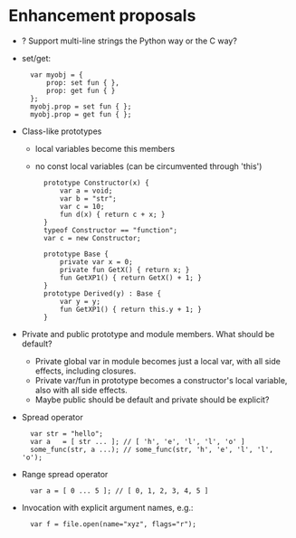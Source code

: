 ﻿Enhancement proposals
=====================

* ? Support multi-line strings the Python way or the C way?

* set/get:

        var myobj = {
            prop: set fun { },
            prop: get fun { }
        };
        myobj.prop = set fun { };
        myobj.prop = get fun { };

* Class-like prototypes
    - local variables become this members
    - no const local variables (can be circumvented through 'this')

            prototype Constructor(x) {
                var a = void;
                var b = "str";
                var c = 10;
                fun d(x) { return c + x; }
            }
            typeof Constructor == "function";
            var c = new Constructor;

            prototype Base {
                private var x = 0;
                private fun GetX() { return x; }
                fun GetXP1() { return GetX() + 1; }
            }
            prototype Derived(y) : Base {
                var y = y;
                fun GetXP1() { return this.y + 1; }
            }

* Private and public prototype and module members.  What should be default?
    - Private global var in module becomes just a local var, with all side
      effects, including closures.
    - Private var/fun in prototype becomes a constructor's local variable,
      also with all side effects.
    - Maybe public should be default and private should be explicit?

* Spread operator

        var str = "hello";
        var a   = [ str ... ]; // [ 'h', 'e', 'l', 'l', 'o' ]
        some_func(str, a ...); // some_func(str, 'h', 'e', 'l', 'l', 'o');

* Range spread operator

        var a = [ 0 ... 5 ]; // [ 0, 1, 2, 3, 4, 5 ]

* Invocation with explicit argument names, e.g.:

        var f = file.open(name="xyz", flags="r");
